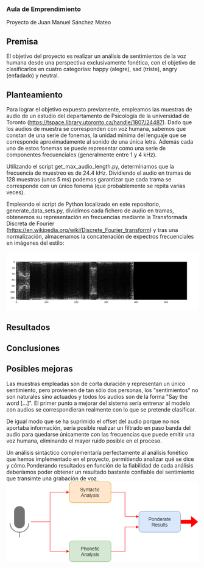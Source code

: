### Aula de Emprendimiento

Proyecto de Juan Manuel Sánchez Mateo

## Premisa

El objetivo del proyecto es realizar un análisis de sentimientos de la voz humana desde una perspectiva exclusivamente fonética, con el objetivo de clasificarlos en cuatro categorías: happy (alegre), sad (triste), angry (enfadado) y neutral.

## Planteamiento

Para lograr el objetivo expuesto previamente, empleamos las muestras de audio de un estudio del departamento de Psicología de la universidad de Toronto (https://tspace.library.utoronto.ca/handle/1807/24487). Dado que los audios de muestra se corresponden con voz humana, sabemos que constan de una serie de fonemas, la unidad mínima del lenguaje que se corresponde aproximadamente al sonido de una única letra. Además cada uno de estos fonemas se puede representar como una serie de componentes frecuenciales (generalmente entre 1 y 4 kHz).

Utilizando el script get_max_audio_length.py, determinamos que la frecuencia de muestreo es de 24.4 kHz. Dividiendo el audio en tramas de 128 muestras (unos 5 ms)  podemos garantizar que cada trama se corresponde con un único fonema (que probablemente se repita varias veces).

Empleando el script de Python localizado en este repositorio, generate_data_sets.py, dividimos cada fichero de audio en tramas, obtenemos su representación en frecuencias mediante la Transformada Discreta de Fourier (https://en.wikipedia.org/wiki/Discrete_Fourier_transform) y tras una normalización, almacenamos la concatenación de expectros frecuenciales en imágenes del estilo:

![Alt text](audio_as_img.png?raw=True "Ejemplo de imagen resultante")

## Resultados

## Conclusiones

## Posibles mejoras

Las muestras empleadas son de corta duración y representan un único sentimiento, pero provienen de tan sólo dos personas, los "sentimientos" no son naturales sino actuados y todos los audios son de la forma "Say the word [...]". El primer punto a mejorar del sistema sería entrenar al modelo con audios se correspondieran realmente con lo que se pretende clasificar.

De igual modo que se ha suprimido el offset del audio porque no nos aportaba información, sería posible realizar un filtrado en paso banda del audio para quedarse únicamente con las frecuencias que puede emitir una voz humana, eliminando el mayor ruido posible en el proceso.

Un análisis sintáctico complementaría perfectamente al análisis fonético que hemos implementado en el proyecto, permitiendo analizar qué se dice y cómo.Ponderando resultados en función de la fiabilidad de cada análisis deberíamos poder obtener un resultado bastante confiable del sentimiento que transimte una grabación de voz.
![Alt text](voice_analysis.png?raw=True "Análisis fonético-sintáctico")
